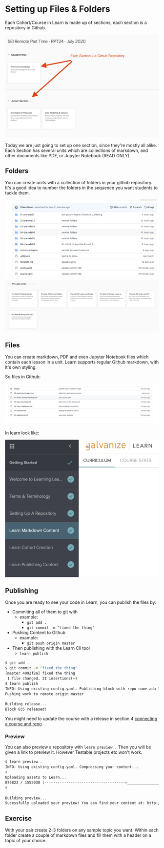 # Setting up Files & Folders

Each Cohort/Course in Learn is made up of sections, each section is a repository in Github.

![Learn Sections](images/learn-sections.png)

Today we are just going to set up one section, since they're mostly all alike.  Each Section has several units which are collections of markdown, and other documents like PDF, or Jupyter Notebook (READ ONLY).

## Folders

You can create units with a collection of folders in your github repository.  It's a good idea to number the folders in the sequence you want students to tackle them.  

![Github Repo Folders](images/github-unit-folders.png)

![Learn Unit Folders](images/learn-units.png)

## Files

You can create markdown, PDF and even Jupyter Notebook files which contain each lesson in a unit.  Learn supports regular Github markdown, with it's own styling.

So files in Github:

![Ada Github Files](images/github-files.png)

In learn look like:

![Learn Lessons](images/learn-lessons.png)

## Publishing

Once you are ready to see your code in Learn, you can publish the files by:

* Commiting all of them to git with
  * example:  
    * `git add .`
    * `git commit -m "fixed the thing"`
* Pushing Content to Github
  * example:
    * `git push origin master`
* Then publishing with the Learn Cli tool
  * `learn publish`


```bash
$ git add .                                
$ git commit -m "fixed the thing"          
[master 4092f2a] fixed the thing
 1 file changed, 31 insertions(+)
$ learn publish  
INFO: Using existing config.yaml. Publishing block with repo name ada-learn-workshop
Pushing work to remote origin master

Building release...
Block 835 released!
```

You might need to update the course with a release in section 4 [connecting a course and repo](./04-connecting-course-and-repo.md).

### Preview

You can also preview a repository with `learn preview .`  Then you will be given a link to preview it.  However Testable projects etc won't work.

```bash
$ learn preview .
INFO: Using existing config.yaml. Compressing your content...
√
Uploading assets to Learn...
875823 / 1555038 [------------------------------------->________________________1236271 / 1555038 [--------------------------------------------------->_________1301807 / 1555038 [------------------------------------------------------>______1416495 / 1555038 [-------------------------------------------------->____] 91.01555038 / 1555038 [----------------------------------------------------->] 100.01555038 / 1555038 [----------------------------------------------------->] 100.01555038 / 1555038 [---------------------------------------------------------] 100.00% 1395284 p/s 1s
√

Building preview...
Sucessfully uploaded your preview! You can find your content at: http://learn-2.galvanize.com/cohorts/1994
```
## Exercise

With your pair create 2-3  folders on any sample topic you want.  Within each folder create a couple of markdown files and fill them with a header on a topic of your choice.  
